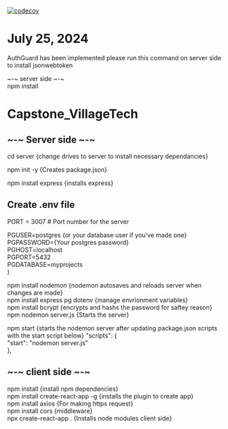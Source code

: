 [![codecov](https://codecov.io/gh/Lam-Alexander/VillageVetTestingRound2/graph/badge.svg?token=KKC1HLP5YV)](https://codecov.io/gh/Lam-Alexander/VillageVetTestingRound2)


# July 25, 2024
AuthGuard has been implemented please run this command on server side to install jsonwebtoken

~-~ server side ~-~<br>
npm install<br>

# Capstone_VillageTech

## ~-~ Server side ~-~

cd server {change drives to server to install necessary dependancies}<br>

npm init -y {Creates package.json}<br>

npm install express {installs express}<br>

## Create .env file <br>
PORT = 3007 # Port number for the server<br>

PGUSER=postgres {or your database user if you've made one}<br>
PGPASSWORD={Your postgres password}<br>
PGHOST=localhost<br>
PGPORT=5432<br>
PGDATABASE=myprojects<br>
)

npm install nodemon {nodemon autosaves and reloads server when changes are made}<br>
npm install express pg dotenv {manage envrionment variables}<br>
npm install bcrypt {encrypts and hashs the password for saftey reason}<br>
npm nodemon server.js {Starts the server}<br>

npm start {starts the nodemon server after updating package.json scripts with the start script below}
"scripts": {<br>
"start": "nodemon server.js"<br>
},<br>

## ~-~ client side ~-~
npm install {install npm dependencies}<br>
npm install create-react-app -g  {installs the plugin to create app}<br>
npm install axios {For making https request}<br>
npm install cors {middleware}<br>
npx create-react-app . {Installs node modules client side}<br>
